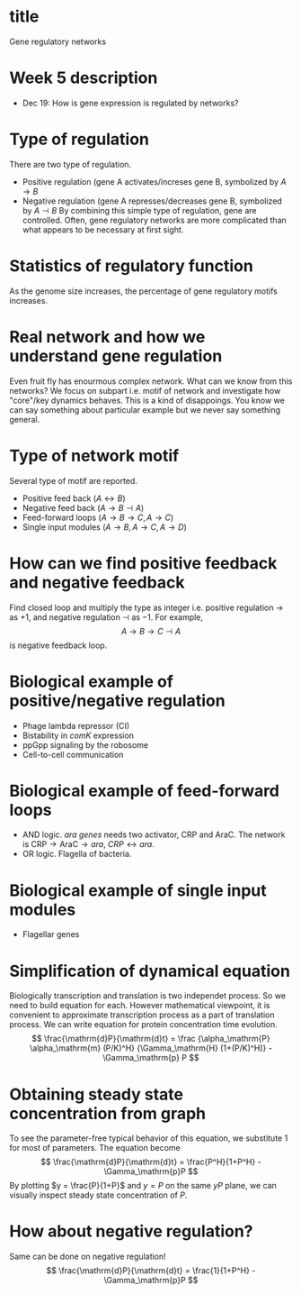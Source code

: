 
# title
Gene regulatory networks

# Week 5 description
- Dec 19: How is gene expression is regulated by networks?

# Type of regulation
There are two type of regulation. 
- Positive regulation (gene A activates/increses gene B, symbolized by $A\rightarrow B$
- Negative regulation (gene A represses/decreases gene B, symbolized by $A\dashv B$
By combining this simple type of regulation, gene are controlled.
Often, gene regulatory networks are more complicated than what appears to be 
necessary at first sight.

# Statistics of regulatory function
As the genome size increases, the percentage of gene regulatory motifs increases.

# Real network and how we understand gene regulation
Even fruit fly has enourmous complex network.
What can we know from this networks?
We focus on subpart i.e. motif of network and investigate how "core"/key dynamics 
behaves.
This is a kind of disappoings. You know we can say something about particular 
example but we never say something general.

# Type of network motif
Several type of motif are reported.
- Positive feed back ($A \leftrightarrow B$)
- Negative feed back ($A \rightarrow B \dashv A$)
- Feed-forward loops ($A \rightarrow B \rightarrow C, A \rightarrow C$)
- Single input modules ($A \rightarrow B, A \rightarrow C, A \rightarrow D$)

# How can we find positive feedback and negative feedback
Find closed loop and multiply the type as integer i.e. positive regulation 
$\rightarrow$ as $+1$, and negative regulation $\dashv$ as $-1$. 
For example, 
$$ 
    A \rightarrow B \rightarrow C \dashv A
$$
is negative feedback loop.

# Biological example of positive/negative regulation
- Phage lambda repressor (CI)
- Bistability in *comK* expression
- ppGpp signaling by the robosome
- Cell-to-cell communication

# Biological example of feed-forward loops
- AND logic. *ara genes* needs two activator, CRP and AraC. The network is $\mathrm{CRP} \rightarrow \mathrm{AraC} \rightarrow ara$, $CRP \leftrightarrow ara$.
- OR logic. Flagella of bacteria.

# Biological example of single input modules
- Flagellar genes

# Simplification of dynamical equation
Biologically transcription and translation is two independet process. So we need to
build equation for each. However mathematical viewpoint, it is convenient to 
approximate transcription process as a part of translation process.
We can write equation for protein concentration time evolution.
$$
    \frac{\mathrm{d}P}{\mathrm{d}t}
    =
    \frac
    {\alpha_\mathrm{P} \alpha_\mathrm{m} (P/K)^H}
    {\Gamma_\mathrm{H} (1+(P/K)^H)}
    - \Gamma_\mathrm{p} P
$$

# Obtaining steady state concentration from graph
To see the parameter-free typical behavior of this equation, we substitute $1$ for 
most of parameters. The equation become
$$
    \frac{\mathrm{d}P}{\mathrm{d}t}
    =
    \frac{P^H}{1+P^H} - \Gamma_\mathrm{p}P
$$
By plotting $y = \frac{P}{1+P}$ and $y=P$ on the same $yP$ plane, we can visually
inspect steady state concentration of $P$.

# How about negative regulation?
Same can be done on negative regulation!
$$
    \frac{\mathrm{d}P}{\mathrm{d}t}
    =
    \frac{1}{1+P^H} - \Gamma_\mathrm{p}P
$$

